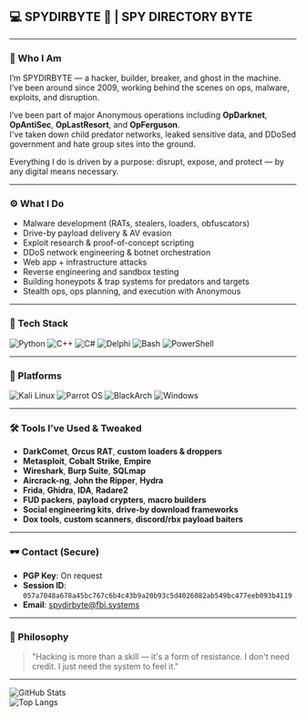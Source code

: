 ## 💻 SPYDIRBYTE 👾 | SPY DIRECTORY BYTE

---

### 🧠 Who I Am

I’m SPYDIRBYTE — a hacker, builder, breaker, and ghost in the machine. I’ve been around since 2009, working behind the scenes on ops, malware, exploits, and disruption.

I’ve been part of major Anonymous operations including **OpDarknet**, **OpAntiSec**, **OpLastResort**, and **OpFerguson**.  
I've taken down child predator networks, leaked sensitive data, and DDoSed government and hate group sites into the ground.

Everything I do is driven by a purpose: disrupt, expose, and protect — by any digital means necessary.

---

### ⚙️ What I Do

- Malware development (RATs, stealers, loaders, obfuscators)  
- Drive-by payload delivery & AV evasion  
- Exploit research & proof-of-concept scripting  
- DDoS network engineering & botnet orchestration  
- Web app + infrastructure attacks  
- Reverse engineering and sandbox testing  
- Building honeypots & trap systems for predators and targets  
- Stealth ops, ops planning, and execution with Anonymous

---

### 🔧 Tech Stack

![Python](https://img.shields.io/badge/Python-3776AB?style=flat-square&logo=python&logoColor=white)
![C++](https://img.shields.io/badge/C++-00599C?style=flat-square&logo=cplusplus&logoColor=white)
![C#](https://img.shields.io/badge/C%23-239120?style=flat-square&logo=csharp&logoColor=white)
![Delphi](https://img.shields.io/badge/Delphi-E30000?style=flat-square&logoColor=white)
![Bash](https://img.shields.io/badge/Bash-4EAA25?style=flat-square&logo=gnu-bash&logoColor=white)
![PowerShell](https://img.shields.io/badge/PowerShell-5391FE?style=flat-square&logo=powershell&logoColor=white)

---

### 💽 Platforms

![Kali Linux](https://img.shields.io/badge/Kali_Linux-557C94?style=flat-square&logo=kalilinux&logoColor=white)
![Parrot OS](https://img.shields.io/badge/Parrot%20OS-1DE9B6?style=flat-square&logo=parrotos&logoColor=white)
![BlackArch](https://img.shields.io/badge/BlackArch-EE0000?style=flat-square&logo=archlinux&logoColor=white)
![Windows](https://img.shields.io/badge/Windows-0078D6?style=flat-square&logo=windows&logoColor=white)

---

### 🛠 Tools I’ve Used & Tweaked

- **DarkComet**, **Orcus RAT**, **custom loaders & droppers**
- **Metasploit**, **Cobalt Strike**, **Empire**
- **Wireshark**, **Burp Suite**, **SQLmap**
- **Aircrack-ng**, **John the Ripper**, **Hydra**
- **Frida**, **Ghidra**, **IDA**, **Radare2**
- **FUD packers**, **payload crypters**, **macro builders**
- **Social engineering kits**, **drive-by download frameworks**
- **Dox tools**, **custom scanners**, **discord/rbx payload baiters**

---

### 🕶️ Contact (Secure)

- **PGP Key**: On request  
- **Session ID**: `057a7048a678a45bc767c6b4c43b9a20b93c5d4026082ab549bc477eeb093b4119`  
- **Email**: [spydirbyte@fbi.systems](mailto:spydirbyte@fbi.systems)

---

### 🧬 Philosophy

> "Hacking is more than a skill — it's a form of resistance. I don't need credit. I just need the system to feel it."

---

![GitHub Stats](https://github-readme-stats.vercel.app/api?username=zpydir&show_icons=true&hide_border=true&count_private=true&theme=radical)  
![Top Langs](https://github-readme-stats.vercel.app/api/top-langs/?username=zpydir&layout=compact&theme=radical)
